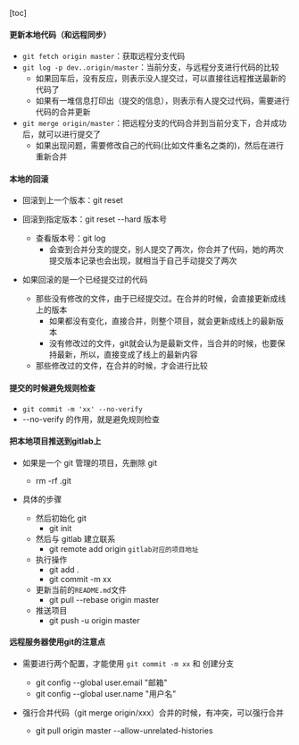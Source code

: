 <script src='/笔记/see/index.js'></script>
[toc]

#### 更新本地代码（和远程同步）
- `git fetch origin master`：获取远程分支代码
- `git log -p dev..origin/master`：当前分支，与远程分支进行代码的比较
  - 如果回车后，没有反应，则表示没人提交过，可以直接往远程推送最新的代码了
  - 如果有一堆信息打印出（提交的信息），则表示有人提交过代码，需要进行代码的合并更新
- `git merge origin/master`：把远程分支的代码合并到当前分支下，合并成功后，就可以进行提交了
  - 如果出现问题，需要修改自己的代码(比如文件重名之类的)，然后在进行重新合并



#### 本地的回滚
- 回滚到上一个版本：git reset

- 回滚到指定版本：git reset --hard 版本号
  - 查看版本号：git log
    - 会查到合并分支的提交，别人提交了两次，你合并了代码，她的两次提交版本记录也会出现，就相当于自己手动提交了两次

- 如果回滚的是一个已经提交过的代码
  - 那些没有修改的文件，由于已经提交过。在合并的时候，会直接更新成线上的版本
    - 如果都没有变化，直接合并，则整个项目，就会更新成线上的最新版本
    - 没有修改过的文件，git就会认为是最新文件，当合并的时候，也要保持最新，所以，直接变成了线上的最新内容
  - 那些修改过的文件，在合并的时候，才会进行比较




#### 提交的时候避免规则检查
- `git commit -m 'xx' --no-verify`
- --no-verify 的作用，就是避免规则检查





#### 把本地项目推送到gitlab上
- 如果是一个 git 管理的项目，先删除 git
  - rm -rf .git

- 具体的步骤
  - 然后初始化 git 
    - git init
  - 然后与 gitlab 建立联系
    - git remote add origin `gitlab对应的项目地址`
  - 执行操作
    - git add .
    - git commit -m xx
  - 更新当前的`README.md`文件
    - git pull --rebase origin master
  - 推送项目
    - git push -u origin master






#### 远程服务器使用git的注意点
- 需要进行两个配置，才能使用 `git commit -m xx` 和 创建分支
  - git config --global user.email "邮箱"
  - git config --global user.name "用户名"

- 强行合并代码（git merge origin/xxx）合并的时候，有冲突，可以强行合并
  - git pull origin master --allow-unrelated-histories


